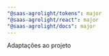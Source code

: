 ```yaml
---
"@saas-agrolight/tokens": major
"@saas-agrolight/react": major
"@saas-agrolight/docs": major
---
```


Adaptações ao projeto
